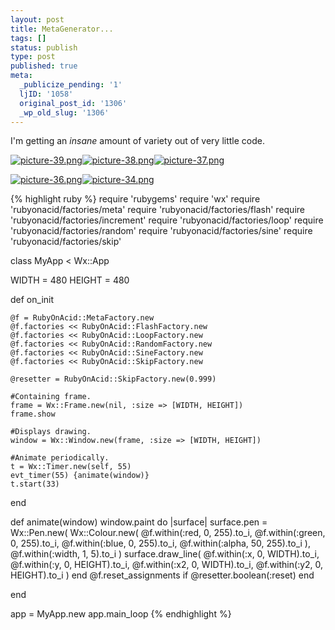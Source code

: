 ```yaml
---
layout: post
title: MetaGenerator...
tags: []
status: publish
type: post
published: true
meta:
  _publicize_pending: '1'
  ljID: '1058'
  original_post_id: '1306'
  _wp_old_slug: '1306'
---
```

I'm getting an <em>insane</em> amount of variety out of very little code.

<a href='http://jay.mcgavren.com/blog/wp-content/uploads/2009/10/picture-39.png' title='picture-39.png'><img src='http://jay.mcgavren.com/blog/wp-content/uploads/2009/10/picture-39.thumbnail.png' alt='picture-39.png' /></a><a href='http://jay.mcgavren.com/blog/wp-content/uploads/2009/10/picture-38.png' title='picture-38.png'><img src='http://jay.mcgavren.com/blog/wp-content/uploads/2009/10/picture-38.thumbnail.png' alt='picture-38.png' /></a><a href='http://jay.mcgavren.com/blog/wp-content/uploads/2009/10/picture-37.png' title='picture-37.png'><img src='http://jay.mcgavren.com/blog/wp-content/uploads/2009/10/picture-37.thumbnail.png' alt='picture-37.png' /></a>

<a href='http://jay.mcgavren.com/blog/wp-content/uploads/2009/10/picture-36.png' title='picture-36.png'><img src='http://jay.mcgavren.com/blog/wp-content/uploads/2009/10/picture-36.thumbnail.png' alt='picture-36.png' /></a><a href='http://jay.mcgavren.com/blog/wp-content/uploads/2009/10/picture-34.png' title='picture-34.png'><img src='http://jay.mcgavren.com/blog/wp-content/uploads/2009/10/picture-34.thumbnail.png' alt='picture-34.png' /></a>

{% highlight ruby %}
require 'rubygems'
require 'wx'
require 'rubyonacid/factories/meta'
require 'rubyonacid/factories/flash'
require 'rubyonacid/factories/increment'
require 'rubyonacid/factories/loop'
require 'rubyonacid/factories/random'
require 'rubyonacid/factories/sine'
require 'rubyonacid/factories/skip'



class MyApp < Wx::App

  WIDTH = 480
  HEIGHT = 480

  def on_init
 
    @f = RubyOnAcid::MetaFactory.new
    @f.factories << RubyOnAcid::FlashFactory.new
    @f.factories << RubyOnAcid::LoopFactory.new
    @f.factories << RubyOnAcid::RandomFactory.new
    @f.factories << RubyOnAcid::SineFactory.new
    @f.factories << RubyOnAcid::SkipFactory.new
    
    @resetter = RubyOnAcid::SkipFactory.new(0.999)
    
    #Containing frame.
    frame = Wx::Frame.new(nil, :size => [WIDTH, HEIGHT])
    frame.show
 
    #Displays drawing.
    window = Wx::Window.new(frame, :size => [WIDTH, HEIGHT])
 
    #Animate periodically.
    t = Wx::Timer.new(self, 55)
    evt_timer(55) {animate(window)}
    t.start(33)
 
  end
 
  def animate(window)
     window.paint do |surface|
       surface.pen = Wx::Pen.new(
           Wx::Colour.new(
             @f.within(:red, 0, 255).to_i,
             @f.within(:green, 0, 255).to_i,
             @f.within(:blue, 0, 255).to_i,
             @f.within(:alpha, 50, 255).to_i
           ),
           @f.within(:width, 1, 5).to_i
       )
       surface.draw_line(
          @f.within(:x, 0, WIDTH).to_i,
          @f.within(:y, 0, HEIGHT).to_i,
          @f.within(:x2, 0, WIDTH).to_i,
          @f.within(:y2, 0, HEIGHT).to_i
       )
     end
     @f.reset_assignments if @resetter.boolean(:reset)
  end

end

app = MyApp.new
app.main_loop
{% endhighlight %}
